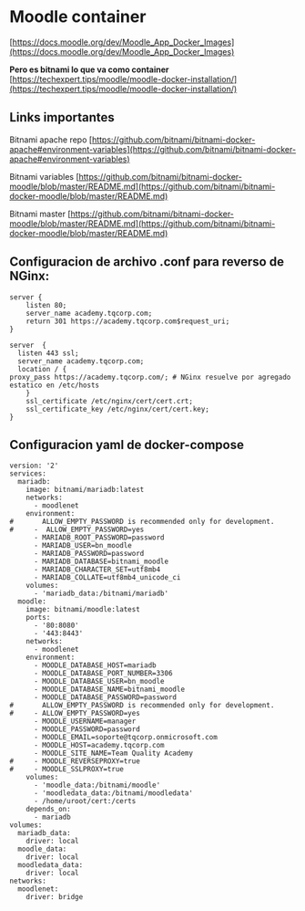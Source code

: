 # Moodle container

[https://docs.moodle.org/dev/Moodle_App_Docker_Images](https://docs.moodle.org/dev/Moodle_App_Docker_Images)

**Pero es bitnami lo que va como container**
[https://techexpert.tips/moodle/moodle-docker-installation/](https://techexpert.tips/moodle/moodle-docker-installation/)

## Links importantes

Bitnami apache repo
[https://github.com/bitnami/bitnami-docker-apache#environment-variables](https://github.com/bitnami/bitnami-docker-apache#environment-variables)

Bitnami variables
[https://github.com/bitnami/bitnami-docker-moodle/blob/master/README.md](https://github.com/bitnami/bitnami-docker-moodle/blob/master/README.md)

Bitnami master
[https://github.com/bitnami/bitnami-docker-moodle/blob/master/README.md](https://github.com/bitnami/bitnami-docker-moodle/blob/master/README.md)

## Configuracion de archivo .conf para reverso de NGinx:
``` 
server {
    listen 80;
    server_name academy.tqcorp.com;
    return 301 https://academy.tqcorp.com$request_uri;
}

server  {
  listen 443 ssl;
  server_name academy.tqcorp.com;
  location / {
proxy_pass https://academy.tqcorp.com/; # NGinx resuelve por agregado estatico en /etc/hosts
    }
    ssl_certificate /etc/nginx/cert/cert.crt;
    ssl_certificate_key /etc/nginx/cert/cert.key;
}
```
## Configuracion yaml de docker-compose
```
version: '2'
services:
  mariadb:
    image: bitnami/mariadb:latest
    networks:
      - moodlenet
    environment:
#       ALLOW_EMPTY_PASSWORD is recommended only for development.
#     -  ALLOW_EMPTY_PASSWORD=yes
      - MARIADB_ROOT_PASSWORD=password
      - MARIADB_USER=bn_moodle
      - MARIADB_PASSWORD=password
      - MARIADB_DATABASE=bitnami_moodle
      - MARIADB_CHARACTER_SET=utf8mb4
      - MARIADB_COLLATE=utf8mb4_unicode_ci
    volumes:
      - 'mariadb_data:/bitnami/mariadb'
  moodle:
    image: bitnami/moodle:latest
    ports:
      - '80:8080'
      - '443:8443'
    networks:
      - moodlenet
    environment:
      - MOODLE_DATABASE_HOST=mariadb
      - MOODLE_DATABASE_PORT_NUMBER=3306
      - MOODLE_DATABASE_USER=bn_moodle
      - MOODLE_DATABASE_NAME=bitnami_moodle
      - MOODLE_DATABASE_PASSWORD=password
#       ALLOW_EMPTY_PASSWORD is recommended only for development.
#     - ALLOW_EMPTY_PASSWORD=yes
      - MOODLE_USERNAME=manager
      - MOODLE_PASSWORD=password
      - MOODLE_EMAIL=soporte@tqcorp.onmicrosoft.com
      - MOODLE_HOST=academy.tqcorp.com
      - MOODLE_SITE_NAME=Team Quality Academy
#     - MOODLE_REVERSEPROXY=true
#     - MOODLE_SSLPROXY=true
    volumes:
      - 'moodle_data:/bitnami/moodle'
      - 'moodledata_data:/bitnami/moodledata'
      - /home/uroot/cert:/certs
    depends_on:
      - mariadb
volumes:
  mariadb_data:
    driver: local
  moodle_data:
    driver: local
  moodledata_data:
    driver: local
networks:
  moodlenet:
    driver: bridge
```